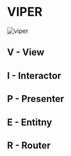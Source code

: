 # VIPER

![viper](https://user-images.githubusercontent.com/58946631/137489198-cc408695-fded-4c3f-9275-223e35174dbf.png)


## V - View

## I - Interactor

## P - Presenter

## E - Entitny

## R - Router
